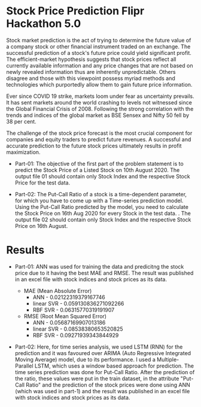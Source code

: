 # Stock Price Prediction Flipr Hackathon 5.0
Stock market prediction is the act of trying to determine the future value of a company stock
or other financial instrument traded on an exchange. The successful prediction of a stock's
future price could yield significant profit. The efficient-market hypothesis suggests that stock
prices reflect all currently available information and any price changes that are not based on
newly revealed information thus are inherently unpredictable. Others disagree and those
with this viewpoint possess myriad methods and technologies which purportedly allow them
to gain future price information.

Ever since COVID 19 strike, markets loom under fear as uncertainty prevails. lt has sent
markets around the world crashing to levels not witnessed since the Global Financial Crisis
of 2008. Following the strong correlation with the trends and indices of the global market as
BSE Sensex and Nifty 50 fell by 38 per cent.

The challenge of the stock price forecast is the most crucial component for companies and
equity traders to predict future revenues. A successful and accurate prediction to the future
stock prices ultimately results in profit maximization.

- Part-01:
The objective of the first part of the problem statement is to predict the Stock Price of a
Listed Stock on 10th August 2020. The output file 01 should contain only Stock Index and
the respective Stock Price for the test data.

- Part-02:
The Put-Call Ratio of a stock is a time-dependent parameter, for which you have to come up
with a Time-series prediction model. Using the Put-Call Ratio predicted by the model, you
need to calculate the Stock Price on 16th Aug 2020 for every Stock in the test data. . The
output file 02 should contain only Stock Index and the respective Stock Price on 16th August.

# Results
- Part-01:
ANN was used for training the data and predicitng the stock price due to it having the best MAE and RMSE. The result was published in an excel file with stock indices and stock prices as its data.
  - MAE (Mean Absolute Error)
    - ANN - 0.02122319379167746
    - linear SVR - 0.059130836271092266
    - RBF SVR - 0.06315770319191907
  - RMSE (Root Mean Squared Error)
    - ANN - 0.05687169907013186
    - linear SVR - 0.08538380653520825
    - RBF SVR - 0.09271939343844929

- Part-02:
Here, for time series analysis, we used LSTM (RNN) for the prediction and it was favoured over ARIMA (Auto Regressive Integrated Moving Average) model, due to its performance. I used a Multiple-Parallel LSTM, which uses a window based approach for prediction. The time series prediction was done for Put-Call Ratio. After the prediction of the ratio, these values were put in the train dataset, in the attribute "Put-Call Ratio" and the prediction of the stock prices were done using ANN (which was used in part-1) and the result was published in an excel file with stock indices and stock prices as its data.
